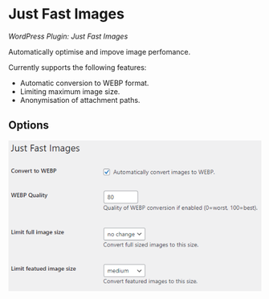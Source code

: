 
# Just Fast Images
_WordPress Plugin: Just Fast Images_

Automatically optimise and impove image perfomance.

Currently supports the following features:

- Automatic conversion to WEBP format.
- Limiting maximum image size.
- Anonymisation of attachment paths.

## Options

![Just Fast Images options](screenshot-1.png)
